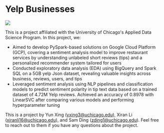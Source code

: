 # Yelp Businesses 

![](Pres_first_page.png)

This is a project affiliated with the University of Chicago's Applied Data Science Program. In this project, we:

- Aimed to develop PySpark-based solutions on Google Cloud Platform (GCP), covering a sentiment analysis model to improve restaurant services by understanding unlabeled short reviews (tips) and a personalized recommender system tailored for users
- Conducted exploratory data analysis (EDA) using BigQuery and Spark SQL on a 5GB yelp Json dataset, revealing valuable insights across business, reviews, users, and tips
- Leveraged sentiment analysis using NLP pipelines and classification models to predict sentiment polarity in tip text data based on a trained dataset of 4.72M Yelp reviews. Achieved an accuracy of 0.8978 with LinearSVC after comparing various models and performing hyperparameter tuning


This is a project by Yun Xing ([yxing3@uchicago.edu](mailto:yxing3@uchicago.edu)), Xiran Li ([xiranli16@uchicago.edu](mailto:xiranli16@uchicago.edu)), and Sam Ding ([zding1@uchicago.edu](mailto:zding1@uchicago.edu)). 
Feel free to reach out to them if you have any questions about the project.
